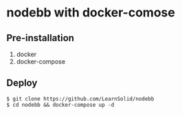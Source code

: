# nodebb with docker-comose

## Pre-installation

1. docker
2. docker-compose

## Deploy

``` shell
$ git clone https://github.com/LearnSolid/nodebb
$ cd nodebb && docker-compose up -d
```